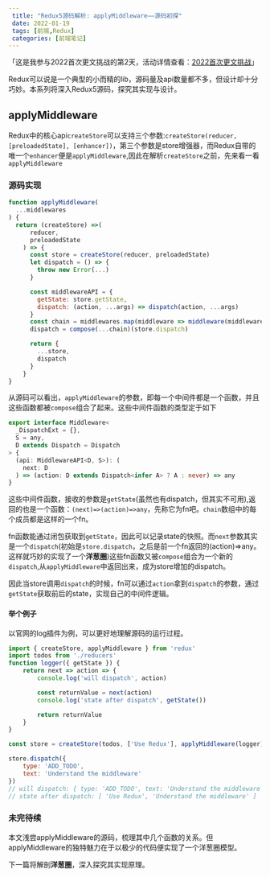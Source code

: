 ```yaml
---
 title: "Redux5源码解析: applyMiddleware——源码初探"
 date: 2022-01-19
 tags: [前端,Redux]
 categories: [前端笔记]
---
```


「这是我参与2022首次更文挑战的第2天，活动详情查看：[2022首次更文挑战](https://juejin.cn/post/7052884569032392740 "https://juejin.cn/post/7052884569032392740")」

Redux可以说是一个典型的小而精的lib，源码量及api数量都不多，但设计却十分巧妙。本系列将深入Redux5源码，探究其实现与设计。

applyMiddleware
---------------

Redux中的核心api`createStore`可以支持三个参数:`createStore(reducer, [preloadedState], [enhancer])`，第三个参数是store增强器，而Redux自带的唯一个`enhancer`便是`applyMiddleware`,因此在解析`createStore`之前，先来看一看`applyMiddleware`

### 源码实现

```js
function applyMiddleware(
  ...middlewares
) {
  return (createStore) =>(
      reducer,
      preloadedState
    ) => {
      const store = createStore(reducer, preloadedState)
      let dispatch = () => {
        throw new Error(...)
      }

      const middlewareAPI = {
        getState: store.getState,
        dispatch: (action, ...args) => dispatch(action, ...args)
      }
      const chain = middlewares.map(middleware => middleware(middlewareAPI))
      dispatch = compose(...chain)(store.dispatch)

      return {
        ...store,
        dispatch
      }
    }
}

```

从源码可以看出，`applyMiddleware`的参数，即每一个中间件都是一个函数，并且这些函数都被`compose`组合了起来。这些中间件函数的类型定于如下

```typescript
export interface Middleware<
  _DispatchExt = {}, 
  S = any,
  D extends Dispatch = Dispatch
> {
  (api: MiddlewareAPI<D, S>): (
    next: D
  ) => (action: D extends Dispatch<infer A> ? A : never) => any
}
```

这些中间件函数，接收的参数是`getState`(虽然也有dispatch，但其实不可用),返回的也是一个函数：`(next)=>(action)=>any`，先称它为fn吧。`chain`数组中的每个成员都是这样的一个fn。

fn函数能通过闭包获取到`getState`，因此可以记录state的快照。而`next`参数其实是一个`dispatch`(初始是`store.dispatch`，之后是前一个fn返回的(action)=>any。这样就巧妙的实现了一个**洋葱圈**)这些fn函数又被`compose`组合为一个新的`dispatch`,从`applyMiddleware`中返回出来，成为store增加的dispatch。

因此当store调用`dispatch`的时候，fn可以通过`action`拿到`dispatch`的参数，通过`getState`获取前后的state，实现自己的中间件逻辑。

#### 举个例子

以官网的log插件为例，可以更好地理解源码的运行过程。

```js
import { createStore, applyMiddleware } from 'redux'
import todos from './reducers'
function logger({ getState }) {
    return next => action => {
        console.log('will dispatch', action)

        const returnValue = next(action)
        console.log('state after dispatch', getState())

        return returnValue
    }
}

const store = createStore(todos, ['Use Redux'], applyMiddleware(logger))

store.dispatch({
    type: 'ADD_TODO',
    text: 'Understand the middleware'
})
// will dispatch: { type: 'ADD_TODO', text: 'Understand the middleware' }
// state after dispatch: [ 'Use Redux', 'Understand the middleware' ]
```

### 未完待续

本文浅尝applyMiddleware的源码，梳理其中几个函数的关系。但applyMiddleware的独特魅力在于以极少的代码便实现了一个洋葱圈模型。

下一篇将解剖**洋葱圈**，深入探究其实现原理。